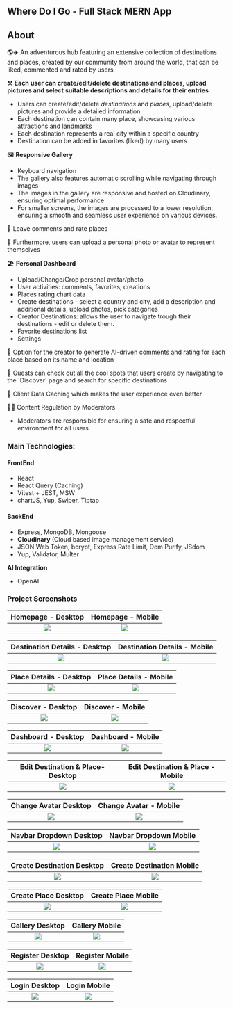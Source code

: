 ## Where Do I Go - Full Stack MERN App
## About

🌎✈️ An adventurous hub featuring an extensive collection of destinations and places, created by our community from around the world, that can be liked, commented and rated by users

⚒️ **Each user can create/edit/delete destinations and places, upload pictures and select suitable descriptions and details for their entries**
 - Users can create/edit/delete _destinations_ and _places_, upload/delete pictures and provide a detailed information
 - Each destination can contain many place, showcasing various attractions and landmarks
 - Each destination represents a real city within a specific country
 - Destination can be added in favorites (liked) by many users

🖼️ **Responsive Gallery**
 - Keyboard navigation
 - The gallery also features automatic scrolling while navigating through images
 - The images in the gallery are responsive and hosted on Cloudinary, ensuring optimal performance
 - For smaller screens, the images are processed to a lower resolution, ensuring a smooth and seamless user experience on various devices.

💬 Leave comments and rate places

📸 Furthermore, users can upload a personal photo or avatar to represent themselves

🏖️ **Personal Dashboard**
 - Upload/Change/Crop personal avatar/photo
 - User activities: comments, favorites, creations
 - Places rating chart data
 - Create destinations - select a country and city, add a description and additional details, upload photos, pick categories
 - Creator Destinations: allows the user to navigate trough their destinations - edit or delete them.
 - Favorite destinations list
 - Settings

🤖 Option for the creator to generate AI-driven comments and rating for each place based on its name and location

🔎 Guests can check out all the cool spots that users create by navigating to the 'Discover' page and search for specific destinations

👾 Client Data Caching which makes the user experience even better

👮🏻 Content Regulation by Moderators
 - Moderators are responsible for ensuring a safe and respectful environment for all users

### Main Technologies:

#### FrontEnd

- React
- React Query (Caching)
- Vitest + JEST, MSW
- chartJS, Yup, Swiper, Tiptap

#### BackEnd

- Express, MongoDB, Mongoose
- **Cloudinary** (Cloud based image management service)
- JSON Web Token, bcrypt, Express Rate Limit, Dom Purify, JSdom
- Yup, Validator, Multer

**AI Integration**

- OpenAI

### Project Screenshots

Homepage - Desktop         |  Homepage - Mobile
:-------------------------:|:-------------------------:
![](./screenshots/home%20desktopx.gif)                  |  ![](./screenshots/home%20mobile.gif)

Destination Details - Desktop                           |  Destination Details - Mobile
:-------------------------:|:-------------------------:
![](./screenshots/dest%20details%20desktop.gif)         |  ![](./screenshots/dest%20details%20mobile.gif)

Place Details - Desktop                                 |  Place Details - Mobile
:-------------------------:|:-------------------------:
![](./screenshots/place%20details%20desktop.gif)        |  ![](./screenshots/place%20details%20mobile.gif)

Discover  - Desktop                                     |  Discover - Mobile
:-------------------------:|:-------------------------:
![](./screenshots/discover%20desktop.gif)               |  ![](./screenshots/discover%20mobile.gif)

Dashboard  - Desktop                                    |  Dashboard - Mobile
:-------------------------:|:-------------------------:
![](./screenshots/dashboard%20desktop.gif)              |  ![](./screenshots/dashboard%20mobile.gif)

Edit Destination & Place- Desktop                       |  Edit Destination & Place - Mobile
:-------------------------:|:-------------------------:
![](./screenshots/edit%20desktop.gif)                   |  ![](./screenshots/edit%20mobile.gif)

Change Avatar Desktop                                   |  Change Avatar - Mobile
:-------------------------:|:-------------------------:
![](./screenshots/avatar%20desktop.gif)                 |  ![](./screenshots/avatar%20mobile.gif)

Navbar Dropdown Desktop                                 |  Navbar Dropdown Mobile  
:-------------------------:|:-------------------------:
![](./screenshots/nav%20dropdown%20desktop.gif)         |  ![](./screenshots/nav%20dropdown%20mobile.gif)

Create Destination Desktop                              |  Create Destination Mobile  
:-------------------------:|:-------------------------:
![](./screenshots/create%20destination%20desktop.gif)   |  ![](./screenshots/create%20destination%20mobile.gif)

Create Place Desktop                                    |  Create Place Mobile  
:-------------------------:|:-------------------------:
![](./screenshots/add%20place%20desktop.gif)            |  ![](./screenshots/add%20place%20mobile.gif)

Gallery Desktop                                         |  Gallery Mobile  
:-------------------------:|:-------------------------:
![](./screenshots/gallery%20desktop.gif)                |  ![](./screenshots/gallery%20mobile.gif)

Register Desktop                                        |  Register Mobile  
:-------------------------:|:-------------------------:
![](./screenshots/register%20desktop.gif)               |  ![](./screenshots/register%20mobile.gif)

Login Desktop                                           |  Login Mobile  
:-------------------------:|:-------------------------:
![](./screenshots/login%20desktop.gif)                  |  ![](./screenshots/login%20mobile.gif)
